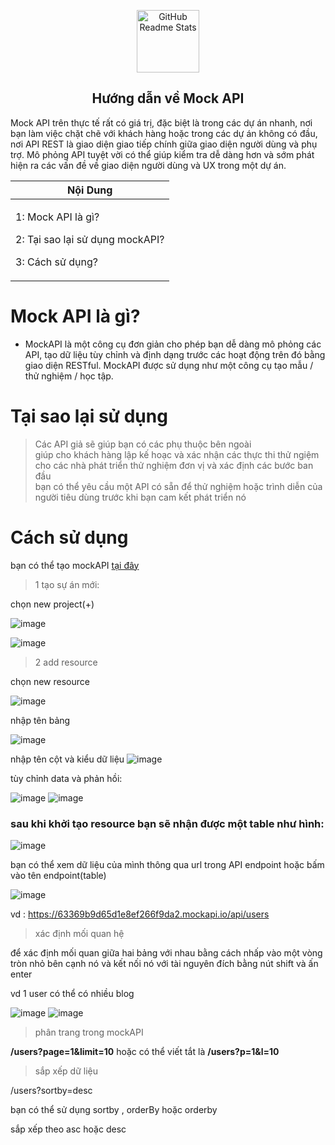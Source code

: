 <p align="center">
 <img width="100px" src="https://res.cloudinary.com/anuraghazra/image/upload/v1594908242/logo_ccswme.svg" align="center" alt="GitHub Readme Stats" />
 <h2 align="center">Hướng dẫn về Mock API</h2>
</p>


Mock API trên thực tế rất có giá trị, 
đặc biệt là trong các dự án nhanh, nơi bạn làm việc 
chặt chẽ với khách hàng hoặc trong các dự án không có đầu,
 nơi API REST là giao diện giao tiếp chính giữa 
giao diện người dùng và phụ trợ. Mô phỏng API tuyệt vời có thể 
giúp kiểm tra dễ dàng hơn và sớm phát hiện ra các vấn đề về giao 
diện người dùng và UX trong một dự án. 

<div align="center">
 <table >
  <theader>
  <th>
   Nội Dung 
   </th>
   </theader>
  <tbody>
  <td>
   <p>1: Mock API  là gì?</p>
   <p>2: Tại sao lại sử dụng mockAPI?</p>
   <p>3: Cách sử dụng?</p>
   </td>
   </tbody>
   </table>
</div>

# Mock API là gì?

- MockAPI là một công cụ đơn giản cho phép bạn dễ dàng mô phỏng các API, tạo dữ liệu tùy chỉnh và định dạng trước các hoạt động trên đó bằng giao diện RESTful. MockAPI được sử dụng như một công cụ tạo mẫu / thử nghiệm / học tập.

# Tại sao lại sử dụng 

> Các API giả sẽ giúp bạn có các phụ thuộc bên ngoài \
> giúp cho khách hàng lập kế hoạc và xác nhận các thực thi thử ngiệm\
> cho các nhà phát triển thử nghiệm đơn vị và xác định các bước ban đầu\
> bạn có thể yêu cầu một API có sẵn để thử nghiệm hoặc trình diễn của người tiêu dùng trước khi bạn cam kết phát triển nó
# Cách sử dụng 
 
 bạn có thể tạo mockAPI [tại đây](https://mockapi.io/projects)
 
> 1 tạo sự án mới:

chọn new project(+)

![image](https://user-images.githubusercontent.com/109157942/193208448-786043f8-572d-46bf-8f2f-db1895488fa2.png)

![image](https://user-images.githubusercontent.com/109157942/193209705-47b373bb-b00a-4cdb-8d97-feec2c373df1.png)
> 2 add resource

  chọn new resource
  
![image](https://user-images.githubusercontent.com/109157942/193216318-b3b76d04-1de3-4632-bb30-631d16a524db.png)

nhập tên bảng 

![image](https://user-images.githubusercontent.com/109157942/193216573-06903c7b-6b5a-4087-9ab8-1e054a8c1beb.png)

nhập tên cột và kiểu dữ liệu 
![image](https://user-images.githubusercontent.com/109157942/193217710-ad8741b6-5fd1-430a-8f9f-f99a5c6ab3b3.png)

tùy chỉnh data và phản hồi:

![image](https://user-images.githubusercontent.com/109157942/193226095-00579839-966a-4c58-a3e4-0228c661ad8a.png)
![image](https://user-images.githubusercontent.com/109157942/193226534-837292fa-6ae4-405d-b85d-a416e269982b.png)



 ### sau khi khởi tạo resource  bạn sẽ nhận được một table như hình: 

![image](https://user-images.githubusercontent.com/109157942/193221848-967b3914-a4da-4d16-8fe8-4a60686e07d7.png)

bạn có thể xem dữ liệu của mình thông qua url trong API endpoint hoặc bấm vào tên endpoint(table)

![image](https://user-images.githubusercontent.com/109157942/193226917-677e290d-59fc-43a9-8609-79af1e4fffdc.png)

vd : https://63369b9d65d1e8ef266f9da2.mockapi.io/api/users
> xác định mối quan hệ 

để xác định mối quan giữa hai bảng với nhau  bằng cách nhấp vào một vòng tròn nhỏ bên cạnh nó và kết nối nó với tài nguyên đích bằng nút shift và ấn enter

vd 1 user có thể có nhiều blog 

![image](https://user-images.githubusercontent.com/109157942/193224382-895c4001-d788-44bf-8649-1e9cd6b016c8.png)
![image](https://user-images.githubusercontent.com/109157942/193224797-653c1bff-4351-4a57-b6aa-5d716c9dfd7b.png)


> phân trang trong mockAPI

**/users?page=1&limit=10** hoặc có thể viết tắt là **/users?p=1&l=10**

> sắp xếp dữ liệu 

/users?sortby=desc

bạn có thể sử dụng sortby , orderBy hoặc orderby 

sắp xếp theo asc hoặc desc 

